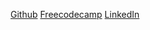 [Github](https://github.com/dimetrio-ua)
[Freecodecamp](http://www.freecodecamp.com/dimetrio-ua)
[LinkedIn](https://www.linkedin.com/in/%D0%B4%D0%BC%D0%B8%D1%82%D1%80%D0%BE-%D0%B1%D0%BE%D1%82%D0%BD%D0%B0%D1%80%D0%B5%D0%BD%D0%BA%D0%BE-53a66845/?locale=en_US)
